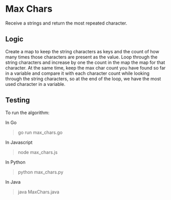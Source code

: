 # Max Chars

Receive a strings and return the most repeated character.

## Logic

Create a map to keep the string characters as keys and the count of how many times those characters are present as the value.
Loop through the string characters and increase by one the count in the map the map for that character.
At the same time, keep the max char count you have found so far in a variable and compare it with each character count while looking through the string characters, so at the end of the loop, we have the most used character in a variable.

## Testing

To run the algorithm:

In Go
> go run max_chars.go

In Javascript
> node max_chars.js

In Python
> python max_chars.py

In Java
> java MaxChars.java

